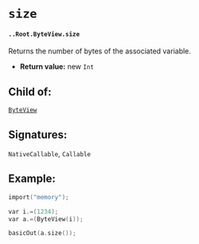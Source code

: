 # `size`

#### `..Root.ByteView.size`

Returns the number of bytes of the associated variable.

* **Return value:** new `Int`

## Child of:

[`ByteView`](docs..Root.ByteView.md)

## Signatures:

`NativeCallable`, `Callable`

## Example:

```c
import("memory");

var i.=(1234);
var a.=(ByteView(i));

basicOut(a.size());
```

